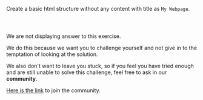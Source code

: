 Create a basic html structure
without any content with
title as `My Webpage`.

<codeblock language="html" type="exercise" testMode="fixedInput" showSolution="false">
<code>
<!-- Write code below -->
</code>
<solution>
<!-- Write code below -->
<!DOCTYPE html>
<html>
<head>
  <title>My Webpage</title>
</head>
<body>
</body>
</html>
</solution>
</codeblock>

We are not displaying answer to this exercise.

We do this because we want you to challenge yourself
and
not give in to the temptation of looking at the solution.

We also don't want to leave you stuck, so if you feel
you have tried enough and are still unable to solve
this challenge, feel free to ask in our **community**.

[Here is the link](https://join.slack.com/t/bigbinaryacademy/shared_invite/zt-2kj86untg-wCGh2GPBA2I3iWZk4ke~tg) to join the community.
